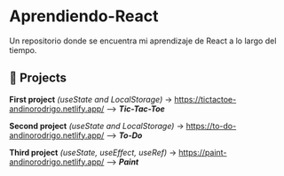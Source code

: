 # Aprendiendo-React

Un repositorio donde se encuentra mi aprendizaje de React a lo largo del tiempo.

<h2>🚀 Projects</h2>

 **First project** _(useState and LocalStorage)_ -> https://tictactoe-andinorodrigo.netlify.app/ --> **_Tic-Tac-Toe_**

**Second project** _(useState and LocalStorage)_ -> https://to-do-andinorodrigo.netlify.app/ --> **_To-Do_**

**Third project** _(useState, useEffect, useRef)_ -> https://paint-andinorodrigo.netlify.app/ --> **_Paint_**

